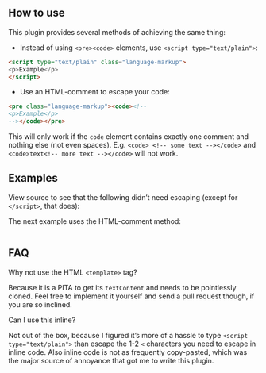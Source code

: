 <section class="language-markup">

# How to use

This plugin provides several methods of achieving the same thing:

- Instead of using `<pre><code>` elements, use `<script type="text/plain">`:

```html
<script type="text/plain" class="language-markup">
<p>Example</p>
</script>
```

- Use an HTML-comment to escape your code:

```html
<pre class="language-markup"><code><!--
<p>Example</p>
--></code></pre>
```

This will only work if the `code` element contains exactly one comment and nothing else (not even spaces). E.g. `<code> <!-- some text --></code>` and `<code>text<!-- more text --></code>` will not work.

</section>

<section class="language-markup">

# Examples

View source to see that the following didn’t need escaping (except for <code>&lt;/script></code>, that does):

<script type="text/plain"><!DOCTYPE html>
<html lang="en">
<head>

	<meta charset="utf-8" />
	<link rel="icon" href="https://prismjs.com/assets/favicon.png" />
	<title>Keep markup ▲ Prism plugins</title>
	<base href=".." />
	<link rel="stylesheet" href="https://prismjs.com/assets/style.css" />
	<link rel="stylesheet" href="https://dev.prismjs.com/themes/prism.css" />

</head>
<body class="language-markup">

<header>
	<h2>Unescaped markup</h2>
	<p>Write markup without having to escape anything.</p>
</header>

<section>
	<h1>How to use</h1>
	<p>Instead of using <code>&lt;pre>&lt;code></code> elements, use <code>&lt;script type="text/plain"></code>:</p>
</section>

<section>
	<h1>FAQ</h1>

	<p>Why not use the HTML <code>&lt;template></code> tag?</p>

	<p>Because it is a PITA to get its <code>textContent</code> and needs to be pointlessly cloned.
		Feel free to implement it yourself and send a pull request though, if you are so inclined.</p>

	<p>Can I use this inline?</p>

	<p>Not out of the box, because I figured it’s more of a hassle to type <code>&lt;script type="text/plain"></code> than escape the 1-2 <code>&lt;</code> characters you need to escape in inline code.
	Also inline code is not as frequently copy-pasted, which was the major source of annoyance that got me to write this plugin.</p>
</section>

<section>
	<h1>Examples</h1>

	<p>With <code>&lt;script type="text/plain"></code>:</p>

	<script type="text/plain"><div><span>Foo</span></div>&lt;/script>
</section>

<script src="https://dev.prismjs.com/prism.js">&lt;/script>
<script src="unescaped-markup/prism-unescaped-markup.js">&lt;/script>

</body>
</html></script>

<p>The next example uses the HTML-comment method:</p>

<pre><code><!--<!DOCTYPE html>
<html lang="en">
<head>

	<meta charset="utf-8" />
	<link rel="icon" href="https://prismjs.com/assets/favicon.png" />
	<title>Keep markup ▲ Prism plugins</title>
	<base href=".." />
	<link rel="stylesheet" href="https://prismjs.com/assets/style.css" />
	<link rel="stylesheet" href="https://dev.prismjs.com/themes/prism.css" />

</head>
<body class="language-markup">

<header>
	<h2>Unescaped markup</h2>
	<p>Write markup without having to escape anything.</p>
</header>

<section>
	<h1>How to use</h1>
	<p>Instead of using <code>&lt;pre>&lt;code></code> elements, use <code>&lt;script type="text/plain"></code>:</p>
</section>

<section>
	<h1>FAQ</h1>

	<p>Why not use the HTML <code>&lt;template></code> tag?</p>

	<p>Because it is a PITA to get its <code>textContent</code> and needs to be pointlessly cloned.
		Feel free to implement it yourself and send a pull request though, if you are so inclined.</p>

	<p>Can I use this inline?</p>

	<p>Not out of the box, because I figured it’s more of a hassle to type <code>&lt;script type="text/plain"></code> than escape the 1-2 <code>&lt;</code> characters you need to escape in inline code.
	Also inline code is not as frequently copy-pasted, which was the major source of annoyance that got me to write this plugin.</p>
</section>

<section>
	<h1>Examples</h1>

	<p>With <code>&lt;script type="text/plain"></code>:</p>

	<script type="text/plain"><div><span>Foo</span></div></script>
</section>

<script src="https://dev.prismjs.com/prism.js"></script>
<script src="unescaped-markup/prism-unescaped-markup.js"></script>

</body>
</html>--></code></pre>

</section>

<section class="language-markup">

# FAQ

Why not use the HTML `<template>` tag?

Because it is a PITA to get its `textContent` and needs to be pointlessly cloned. Feel free to implement it yourself and send a pull request though, if you are so inclined.

Can I use this inline?

Not out of the box, because I figured it’s more of a hassle to type `<script type="text/plain">` than escape the 1-2 `<` characters you need to escape in inline code. Also inline code is not as frequently copy-pasted, which was the major source of annoyance that got me to write this plugin.

</section>
